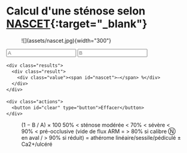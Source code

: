 # Calcul d'une sténose selon [NASCET](https://www.ahajournals.org/doi/epdf/10.1161/01.STR.22.6.711){:target="_blank"}

<figure markdown="span">
    ![](assets/nascet.jpg){width="300"}
</figure>

<div class="box md-typeset">
  <form onsubmit="return false;">
    <div class="row2">
        <input id="a" type="text" inputmode="decimal" placeholder="A" />
        <input id="b" type="text" inputmode="decimal" placeholder="B" />
    </div>

    <div class="results">
      <div class="result">
        <div class="value"><span id="nascet">—</span> %</div>
      </div>
    </div>

    <div class="actions">
      <button id="clear" type="button">Effacer</button>
    </div>
  </form>
</div>

<script>
(function () {
  const $ = (id) => document.getElementById(id);

  function parseNum(v) {
    if (!v) return NaN;
    // accepte 5,2 ou 5.2
    v = String(v).replace(/\s/g, '').replace(',', '.');
    return Number.parseFloat(v);
  }
  const round1 = (x) => Number.isFinite(x) ? Math.round(x*10)/10 : NaN;
  const clampPct = (x) => Number.isFinite(x) ? Math.max(0, Math.min(100, x)) : NaN;

  function compute() {
    const A = parseNum($('a').value);
    const B = parseNum($('b').value);

    let warn = [];
    if (Number.isFinite(A) && A <= 0) warn.push("A doit être > 0");
    if (Number.isFinite(B) && B < 0)  warn.push("B ne peut pas être négatif");
    if (Number.isFinite(A) && Number.isFinite(B) && B > A) warn.push("B > A (vérifier les mesures)");

    const nascet = clampPct((1 - (B / A)) * 100);
    $('nascet').textContent = Number.isFinite(nascet) ? Math.round(nascet).toString() : '—';
  }

  ['a','b'].forEach(id => $(''+id).addEventListener('input', compute));
  $('clear').addEventListener('click', () => { ['a','b'].forEach(id => $(id).value=''); compute(); });
  compute();
})();
</script>

<figure markdown="span">
    (1 − B / A) × 100  
    50% < sténose modérée < 70% < sévère < 90% < pré-occlusive  
    (vide de flux ARM = > 80% si calibre Ⓝ en aval / > 90% si réduit)  
    = athérome linéaire/sessile/pédiculé ± Ca2+/ulcéré
</figure>